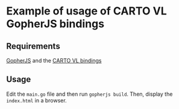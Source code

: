 # Example of usage of CARTO VL GopherJS bindings

## Requirements

[GopherJS](https://github.com/gopherjs/gopherjs) and the [CARTO VL bindings](https://github.com/lekum/cartovl) 

## Usage

Edit the `main.go` file and then run `gopherjs build`. Then, display the `index.html` in a browser.
